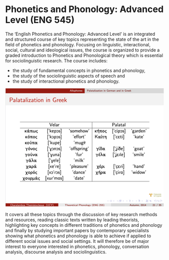 # Phonetics and Phonology: Advanced Level (ENG 545)
The ‘English Phonetics and Phonology: Advanced Level’ is an integrated and structured course of key topics representing the state of the art in the field of phonetics and phonology. Focusing on linguistic, interactional, social, cultural and ideological issues, the course is organized to provide a graded introduction to Phonetics and Phonological theory which is essential for sociolinguistic research. The course includes:

- the study of fundamental concepts in phonetics and phonology,
- the study of the sociolinguistic aspects of speech and
- the study of interactional phonetics and phonology.


![Palatalization](./figures/pal.png)

It covers all these topics through the discussion of key research methods and resources, reading classic texts written by leading theorists, highlighting key concepts in different traditions of phonetics and phonology and finally by studying important papers by contemporary specialists showing what phonetics and phonology is able to achieve if applied to different social issues and social settings. It will therefore be  of major interest to everyone interested in phonetics, phonology, conversation analysis, discourse analysis and sociolinguistics.